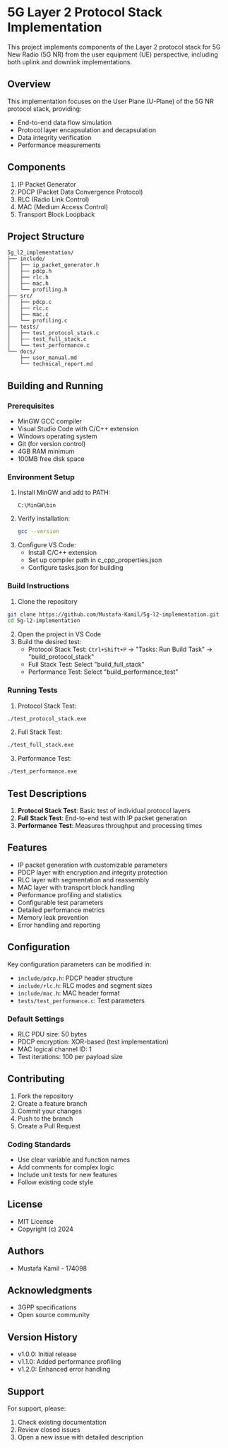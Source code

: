 # 5G Layer 2 Protocol Stack Implementation

This project implements components of the Layer 2 protocol stack for 5G New Radio (5G NR) from the user equipment (UE) perspective, including both uplink and downlink implementations.

## Overview
This implementation focuses on the User Plane (U-Plane) of the 5G NR protocol stack, providing:
- End-to-end data flow simulation
- Protocol layer encapsulation and decapsulation
- Data integrity verification
- Performance measurements

## Components

1. IP Packet Generator
2. PDCP (Packet Data Convergence Protocol)
3. RLC (Radio Link Control)
4. MAC (Medium Access Control)
5. Transport Block Loopback

## Project Structure
```
5g_l2_implementation/
├── include/
│   ├── ip_packet_generator.h
│   ├── pdcp.h
│   ├── rlc.h
│   ├── mac.h
│   └── profiling.h
├── src/
│   ├── pdcp.c
│   ├── rlc.c
│   ├── mac.c
│   └── profiling.c
├── tests/
│   ├── test_protocol_stack.c
│   ├── test_full_stack.c
│   └── test_performance.c
└── docs/
    ├── user_manual.md
    └── technical_report.md
```

## Building and Running

### Prerequisites

- MinGW GCC compiler
- Visual Studio Code with C/C++ extension
- Windows operating system
- Git (for version control)
- 4GB RAM minimum
- 100MB free disk space

### Environment Setup
1. Install MinGW and add to PATH:
   ```
   C:\MinGW\bin
   ```
2. Verify installation:
   ```bash
   gcc --version
   ```
3. Configure VS Code:
   - Install C/C++ extension
   - Set up compiler path in c_cpp_properties.json
   - Configure tasks.json for building

### Build Instructions

1. Clone the repository
```bash
git clone https://github.com/Mustafa-Kamil/5g-l2-implementation.git
cd 5g-l2-implementation
```
2. Open the project in VS Code
3. Build the desired test:
   - Protocol Stack Test: `Ctrl+Shift+P` -> "Tasks: Run Build Task" -> "build_protocol_stack"
   - Full Stack Test: Select "build_full_stack"
   - Performance Test: Select "build_performance_test"

### Running Tests

1. Protocol Stack Test:
```bash
./test_protocol_stack.exe
```
2. Full Stack Test:
```bash
./test_full_stack.exe
```
3. Performance Test:
```bash
./test_performance.exe
```

## Test Descriptions

1. **Protocol Stack Test**: Basic test of individual protocol layers
2. **Full Stack Test**: End-to-end test with IP packet generation
3. **Performance Test**: Measures throughput and processing times

## Features
- IP packet generation with customizable parameters
- PDCP layer with encryption and integrity protection
- RLC layer with segmentation and reassembly
- MAC layer with transport block handling
- Performance profiling and statistics
- Configurable test parameters
- Detailed performance metrics
- Memory leak prevention
- Error handling and reporting

## Configuration
Key configuration parameters can be modified in:
- `include/pdcp.h`: PDCP header structure
- `include/rlc.h`: RLC modes and segment sizes
- `include/mac.h`: MAC header format
- `tests/test_performance.c`: Test parameters

### Default Settings
- RLC PDU size: 50 bytes
- PDCP encryption: XOR-based (test implementation)
- MAC logical channel ID: 1
- Test iterations: 100 per payload size

## Contributing

1. Fork the repository
2. Create a feature branch
3. Commit your changes
4. Push to the branch
5. Create a Pull Request

### Coding Standards
- Use clear variable and function names
- Add comments for complex logic
- Include unit tests for new features
- Follow existing code style

## License
- MIT License
- Copyright (c) 2024

## Authors
- Mustafa Kamil - 174098


## Acknowledgments
- 3GPP specifications
- Open source community

## Version History
- v1.0.0: Initial release
- v1.1.0: Added performance profiling
- v1.2.0: Enhanced error handling

## Support
For support, please:
1. Check existing documentation
2. Review closed issues
3. Open a new issue with detailed description